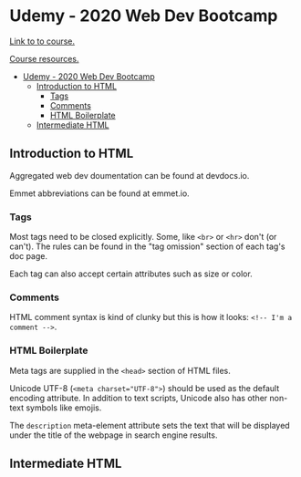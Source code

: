 # Udemy - 2020 Web Dev Bootcamp

[Link to to course.](https://apple.udemy.com/course/the-complete-web-development-bootcamp/)

[Course resources.](https://www.appbrewery.co/p/web-development-course-resources/)

- [Udemy - 2020 Web Dev Bootcamp](#udemy---2020-web-dev-bootcamp)
  - [Introduction to HTML](#introduction-to-html)
    - [Tags](#tags)
    - [Comments](#comments)
    - [HTML Boilerplate](#html-boilerplate)
  - [Intermediate HTML](#intermediate-html)

## Introduction to HTML

Aggregated web dev doumentation can be found at devdocs.io.

Emmet abbreviations can be found at emmet.io.

### Tags

Most tags need to be closed explicitly. Some, like `<br>` or `<hr>` don't (or can't). The rules can be found in the "tag omission" section of each tag's doc page.

Each tag can also accept certain attributes such as size or color.

### Comments

HTML comment syntax is kind of clunky but this is how it looks: `<!-- I'm a comment -->`.

### HTML Boilerplate

Meta tags are supplied in the `<head>` section of HTML files.

Unicode UTF-8 (`<meta charset="UTF-8">`) should be used as the default encoding attribute. In addition to text scripts, Unicode also has other non-text symbols like emojis.

The `description` meta-element attribute sets the text that will be displayed under the title of the webpage in search engine results.

## Intermediate HTML
